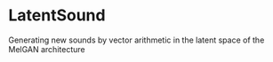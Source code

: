# LatentSound
Generating new sounds by vector arithmetic in the latent space of the MelGAN architecture
